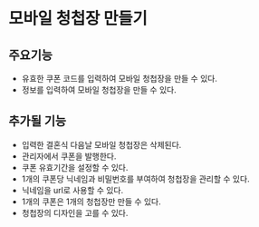 # 모바일 청첩장 만들기

## 주요기능

* 유효한 쿠폰 코드를 입력하여 모바일 청첩장을 만들 수 있다.
* 정보를 입력하여 모바일 청첩장을 만들 수 있다.

## 추가될 기능

* 입력한 결혼식 다음날 모바일 청첩장은 삭제된다.
* 관리자에서 쿠폰을 발행한다.
* 쿠폰 유효기간을 설정할 수 있다.
* 1개의 쿠폰당 닉네임과 비밀번호를 부여하여 청첩장을 관리할 수 있다.
* 닉네임을 url로 사용할 수 있다.
* 1개의 쿠폰은 1개의 청첩장만 만들 수 있다.
* 청첩장의 디자인을 고를 수 있다.